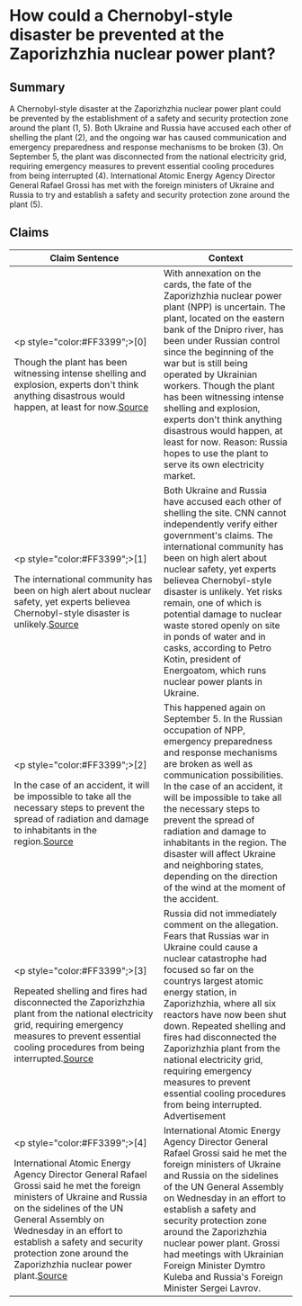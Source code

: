# How could a Chernobyl-style disaster be prevented at the Zaporizhzhia nuclear power plant?

## Summary
A Chernobyl-style disaster at the Zaporizhzhia nuclear power plant could be prevented by the establishment of a safety and security protection zone around the plant (1, 5). Both Ukraine and Russia have accused each other of shelling the plant (2), and the ongoing war has caused communication and emergency preparedness and response mechanisms to be broken (3). On September 5, the plant was disconnected from the national electricity grid, requiring emergency measures to prevent essential cooling procedures from being interrupted (4). International Atomic Energy Agency Director General Rafael Grossi has met with the foreign ministers of Ukraine and Russia to try and establish a safety and security protection zone around the plant (5).

## Claims
| Claim Sentence | Context |
|---|---|
|<p style="color:#FF3399";>[0]</p>Though the plant has been witnessing intense shelling and explosion, experts don't think anything disastrous would happen, at least for now.<a href="https://www.theweek.in/news/world/2022/09/28/russian-referendum-fate-of-zaporizhzhia-nuclear-power-plant-uncertain.html" target="_blank">Source</a>| With annexation on the cards, the fate of the Zaporizhzhia nuclear power plant (NPP) is uncertain. The plant, located on the eastern bank of the Dnipro river, has been under Russian control since the beginning of the war but is still being operated by Ukrainian workers. Though the plant has been witnessing intense shelling and explosion, experts don't think anything disastrous would happen, at least for now. Reason: Russia hopes to use the plant to serve its own electricity market.|
|<p style="color:#FF3399";>[1]</p>The international community has been on high alert about nuclear safety, yet experts believea Chernobyl-style disaster is unlikely.<a href="https://www.cnn.com/europe/live-news/russia-ukraine-war-news-09-17-22/h_7dc0b03ad7b5b6356439496a8a23b9c5" target="_blank">Source</a>| Both Ukraine and Russia have accused each other of shelling the site. CNN cannot independently verify either government's claims. The international community has been on high alert about nuclear safety, yet experts believea Chernobyl-style disaster is unlikely. Yet risks remain, one of which is potential damage to nuclear waste stored openly on site in ponds of water and in casks, according to Petro Kotin, president of Energoatom, which runs nuclear power plants in Ukraine.|
|<p style="color:#FF3399";>[2]</p>In the case of an accident, it will be impossible to take all the necessary steps to prevent the spread of radiation and damage to inhabitants in the region.<a href="https://www.wilsoncenter.org/blog-post/why-zaporizhzhia-nuclear-power-plant-mattersfor-whole-world" target="_blank">Source</a>| This happened again on September 5. In the Russian occupation of NPP, emergency preparedness and response mechanisms are broken as well as communication possibilities. In the case of an accident, it will be impossible to take all the necessary steps to prevent the spread of radiation and damage to inhabitants in the region. The disaster will affect Ukraine and neighboring states, depending on the direction of the wind at the moment of the accident.|
|<p style="color:#FF3399";>[3]</p>Repeated shelling and fires had disconnected the Zaporizhzhia plant from the national electricity grid, requiring emergency measures to prevent essential cooling procedures from being interrupted.<a href="https://www.washingtonpost.com/world/2022/09/19/ukraine-russia-war-nuclear-plant-pugacheva/" target="_blank">Source</a>| Russia did not immediately comment on the allegation. Fears that Russias war in Ukraine could cause a nuclear catastrophe had focused so far on the countrys largest atomic energy station, in Zaporizhzhia, where all six reactors have now been shut down. Repeated shelling and fires had disconnected the Zaporizhzhia plant from the national electricity grid, requiring emergency measures to prevent essential cooling procedures from being interrupted. Advertisement|
|<p style="color:#FF3399";>[4]</p>International Atomic Energy Agency Director General Rafael Grossi said he met the foreign ministers of Ukraine and Russia on the sidelines of the UN General Assembly on Wednesday in an effort to establish a safety and security protection zone around the Zaporizhzhia nuclear power plant.<a href="https://www.cnn.com/europe/live-news/russia-ukraine-war-news-09-21-22/h_4bb8d0e0b4a35dcf7e626495bf63063e" target="_blank">Source</a>| International Atomic Energy Agency Director General Rafael Grossi said he met the foreign ministers of Ukraine and Russia on the sidelines of the UN General Assembly on Wednesday in an effort to establish a safety and security protection zone around the Zaporizhzhia nuclear power plant. Grossi had meetings with Ukrainian Foreign Minister Dymtro Kuleba and Russia's Foreign Minister Sergei Lavrov.|
